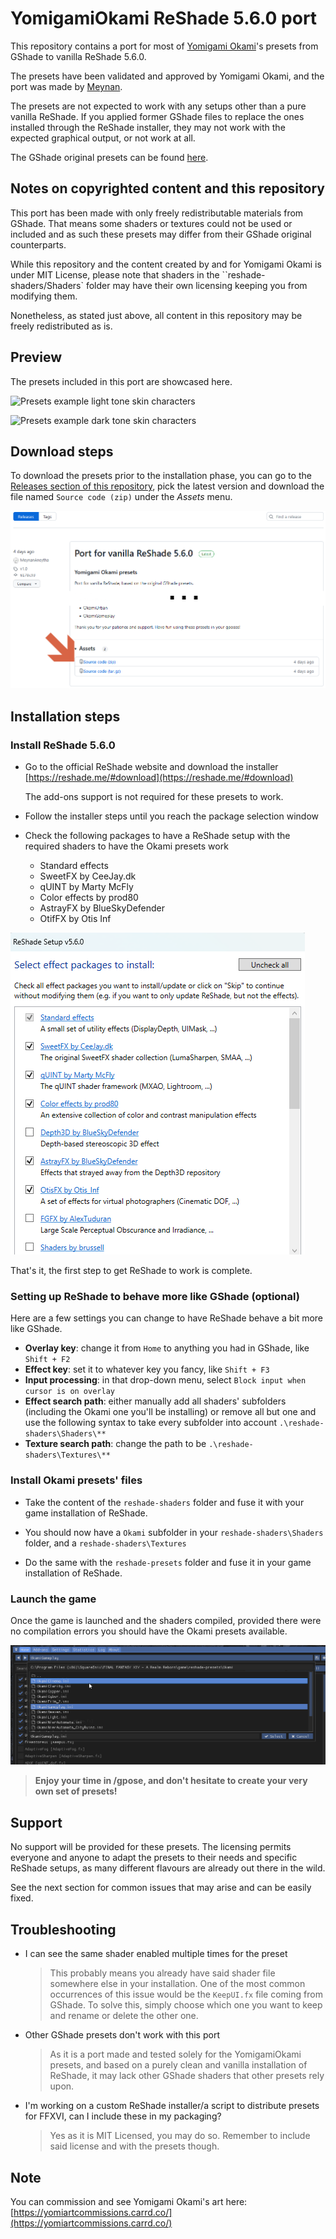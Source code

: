 # YomigamiOkami ReShade 5.6.0 port

This repository contains a port for most of [Yomigami Okami](https://twitter.com/Yomigammy)'s presets from GShade to vanilla ReShade 5.6.0.

The presets have been validated and approved by Yomigami Okami, and the port was made by [Meynan](https://twitter.com/meynan_ffxiv).

The presets are not expected to work with any setups other than a pure vanilla ReShade.
If you applied former GShade files to replace the ones installed through the ReShade installer, they may not work with the expected graphical output, or not work at all.

The GShade original presets can be found [here](https://github.com/MeynanAneytha/YomigamiOkami-reshade-shaders/tree/gshade).

## Notes on copyrighted content and this repository

This port has been made with only freely redistributable materials from GShade.
That means some shaders or textures could not be used or included and as such these presets may differ from their GShade original counterparts.

While this repository and the content created by and for Yomigami Okami is under MIT License, please note that shaders in the ``reshade-shaders/Shaders` folder may have their own licensing keeping you from modifying them. 

Nonetheless, as stated just above, all content in this repository may be freely redistributed as is.

## Preview

The presets included in this port are showcased here.

![Presets example light tone skin characters](documentation-images/preset1.png "Presets with lighter skin tone characters")

![Presets example dark tone skin characters](documentation-images/preset2.png "Presets with darker skin tone characters")


## Download steps

To download the presets prior to the installation phase, you can go to the [Releases section of this repository](https://github.com/MeynanAneytha/YomigamiOkami-reshade-shaders/releases),
pick the latest version and download the file named `Source code (zip)` under the _Assets_ menu.

![Download source code](documentation-images/Download-how-to.png "Download source code")


## Installation steps

### Install ReShade 5.6.0

* Go to the official ReShade website and download the installer [https://reshade.me/#download](https://reshade.me/#download)

    The add-ons support is not required for these presets to work.

* Follow the installer steps until you reach the package selection window
* Check the following packages to have a ReShade setup with the required shaders to have the Okami presets work
    * Standard effects
    * SweetFX by CeeJay.dk
    * qUINT by Marty McFly
    * Color effects by prod80
    * AstrayFX by BlueSkyDefender
    * OtifFX by Otis Inf

![ReShade installer package selection](documentation-images/ReShade-install_package-selection.png "ReShade package selection")

That's it, the first step to get ReShade to work is complete.

### Setting up ReShade to behave more like GShade (optional)

Here are a few settings you can change to have ReShade behave a bit more like GShade.

* __Overlay key__: change it from `Home` to anything you had in GShade, like `Shift + F2`
* __Effect key__: set it to whatever key you fancy, like `Shift + F3`
* __Input processing__: in that drop-down menu, select `Block input when cursor is on overlay`
* __Effect search path__: either manually add all shaders' subfolders (including the Okami one you'll be installing) or remove all but one and use the following syntax to take every subfolder into account `.\reshade-shaders\Shaders\**`
* __Texture search path__: change the path to be `.\reshade-shaders\Textures\**`

### Install Okami presets' files

* Take the content of the `reshade-shaders` folder and fuse it with your game installation of ReShade.
* You should now have a `Okami` subfolder in your `reshade-shaders\Shaders` folder, and a `reshade-shaders\Textures`

* Do the same with the `reshade-presets` folder and fuse it in your game installation of ReShade.


### Launch the game

Once the game is launched and the shaders compiled, provided there were no compilation errors you should have the Okami presets available.

![Okami presets in ReShade menu](documentation-images/ReShade-menu_Okami-presets.png "Okami presets")



> **Enjoy your time in /gpose, and don't hesitate to create your very own set of presets!**



## Support

No support will be provided for these presets. The licensing permits everyone and anyone to adapt the presets to their needs and specific ReShade setups, as many different flavours are already out there in the wild.

See the next section for common issues that may arise and can be easily fixed.

## Troubleshooting

* I can see the same shader enabled multiple times for the preset

    > This probably means you already have said shader file somewhere else in your installation. One of the most common occurrences of this issue would be the `KeepUI.fx` file coming from GShade.
    > To solve this, simply choose which one you want to keep and rename or delete the other one.

* Other GShade presets don't work with this port

    > As it is a port made and tested solely for the YomigamiOkami presets, and based on a purely clean and vanilla installation of ReShade, it may lack other GShade shaders that other presets rely upon.

* I'm working on a custom ReShade installer/a script to distribute presets for FFXVI, can I include these in my packaging?

    > Yes as it is MIT Licensed, you may do so.
    > Remember to include said license and with the presets though.


## Note

You can commission and see Yomigami Okami's art here: [https://yomiartcommissions.carrd.co/](https://yomiartcommissions.carrd.co/)

